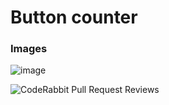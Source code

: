 # Button counter

### Images
![image](https://user-images.githubusercontent.com/55393733/140798385-dbdc4b1f-aa1d-42d8-9129-9fb2ba6e03a9.png)


![CodeRabbit Pull Request Reviews](https://img.shields.io/coderabbit/prs/github/nvkm/buttoncounter?utm_source=oss&utm_medium=github&utm_campaign=nvkm%2Fbuttoncounter&labelColor=171717&color=FF570A&link=https%3A%2F%2Fcoderabbit.ai&label=CodeRabbit+Reviews)
